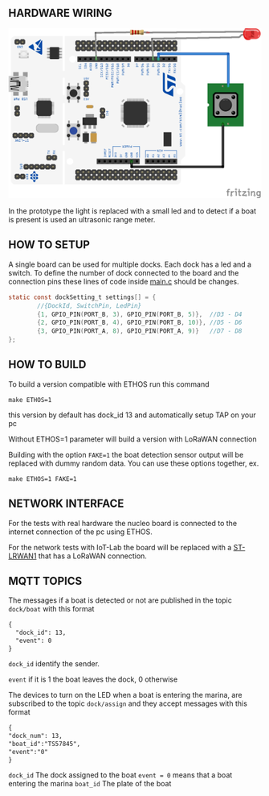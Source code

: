 ## HARDWARE WIRING

![Hardware monitor connection](../../../resources/images/dock_device_connection.png)

In the prototype the light is replaced with a small led and to detect if a boat is present
is used an ultrasonic range meter.

## HOW TO SETUP

A single board can be used for multiple docks. Each dock has a led and a switch.
To define the number of dock connected to the board and the connection pins these lines of code inside [main.c](./main.c) should be changes.

```c
static const dockSetting_t settings[] = {
        //{DockId, SwitchPin, LedPin}
        {1, GPIO_PIN(PORT_B, 3), GPIO_PIN(PORT_B, 5)},  //D3 - D4
        {2, GPIO_PIN(PORT_B, 4), GPIO_PIN(PORT_B, 10)}, //D5 - D6
        {3, GPIO_PIN(PORT_A, 8), GPIO_PIN(PORT_A, 9)}   //D7 - D8
};
```

## HOW TO BUILD

To build a version compatible with ETHOS run this command
```
make ETHOS=1
```
this version by default has dock_id 13 and automatically setup TAP on your pc

Without ETHOS=1 parameter will build a version with LoRaWAN connection

Building with the option `FAKE=1` the boat detection sensor output will be replaced with dummy random data.
You can use these options together, ex.
```
make ETHOS=1 FAKE=1
```

## NETWORK INTERFACE

For the tests with real hardware the nucleo board is connected to the internet connection of the pc using ETHOS.

For the network tests with IoT-Lab the board will be replaced with a [ST-LRWAN1](https://www.iot-lab.info/docs/boards/st-b-l072z-lrwan1/) that has a LoRaWAN connection.

## MQTT TOPICS
The messages if a boat is detected or not are published in the topic `dock/boat` with this format
```
{
  "dock_id": 13,
  "event": 0
}
```
`dock_id` identify the sender.

`event` if it is 1 the boat leaves the dock, 0 otherwise

The devices to turn on the LED when a boat is entering the marina, are subscribed to the topic `dock/assign` and 
they accept messages with this format
```
{
"dock_num": 13,
"boat_id":"TS57845",
"event":"0"
}
```
`dock_id` The dock assigned to the boat
`event = 0` means that a boat entering the marina
`boat_id` The plate of the boat